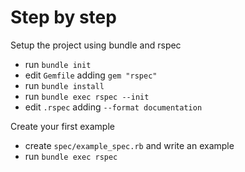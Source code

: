 # Step by step

Setup the project using bundle and rspec
- run `bundle init`
- edit `Gemfile` adding `gem "rspec"`
- run `bundle install`
- run `bundle exec rspec --init`
- edit `.rspec` adding `--format documentation`

Create your first example
- create `spec/example_spec.rb` and write an example
- run `bundle exec rspec`

